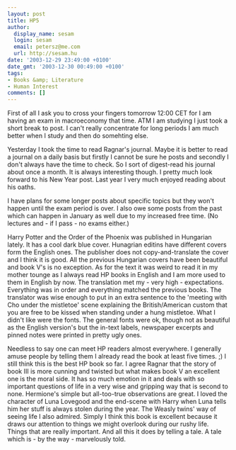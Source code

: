 ```yaml
---
layout: post
title: HP5
author:
  display_name: sesam
  login: sesam
  email: petersz@me.com
  url: http://sesam.hu
date: '2003-12-29 23:49:00 +0100'
date_gmt: '2003-12-30 00:49:00 +0100'
tags:
- Books &amp; Literature
- Human Interest
comments: []
---
```


First of all I ask you to cross your fingers tomorrow 12:00 CET for I am having an exam in macroeconomy that time. ATM I am studying I just took a short break to post. I can't really concentrate for long periods I am much better when I study and then do somehting else. 

Yesterday I took the time to read Ragnar's journal. Maybe it is better to read a journal on a daily basis but firstly I cannot be sure he posts and secondly I don't always have the time to check. So I sort of digest-read his journal about once a month. It is always interesting though. I pretty much look forward to his New Year post. Last year I very much enjoyed reading about his oaths. 

I have plans for some longer posts about specific topics but they won't happen until the exam period is over. I also owe some posts from the past which can happen in January as well due to my increased free time. (No lectures and - if I pass - no exams either.) 

Harry Potter and the Order of the Phoenix was published in Hungarian lately. It has a cool dark blue cover. Hunagrian editins have different covers form the English ones. The publisher does not copy-and-translate the cover and I think it is good. All the previous Hungarian covers have been beautiful and book V's is no exception. As for the text it was weird to read it in my mother tounge as I always read HP books in English and I am more used to them in English by now. The translation met my - very high - expectations. Everything was in order and everything matched the previous books. The translator was wise enough to put in an extra sentence to the 'meeting with Cho under the mistletoe' scene explaining the British/American custom that you are free to be kissed when standing under a hung mistletoe. What I didn't like were the fonts. The general fonts were ok, though not as beautiful as the English version's but the in-text labels, newspaper excerpts and pinned notes were printed in pretty ugly ones. 

Needless to say one can meet HP readers almost everywhere. I generally amuse people by telling them I already read the book at least five times. ;) I still think this is the best HP book so far. I agree Ragnar that the story of book III is more cunning and twisted but what makes book V an excellent one is the moral side. It has so much emotion in it and deals with so important questions of life in a very wise and gripping way that is second to none. Hermione's simple but all-too-true observations are great. I loved the character of Luna Lovegood and the end-scene with Harry when Luna tells him her stuff is always stolen during the year. The Weasly twins' way of seeing life I also admired. Simply I think this book is excellent because it draws our attention to things we might overlook during our rushy life. Things that are really important. And all this it does by telling a tale. A tale which is - by the way - marvelously told.
